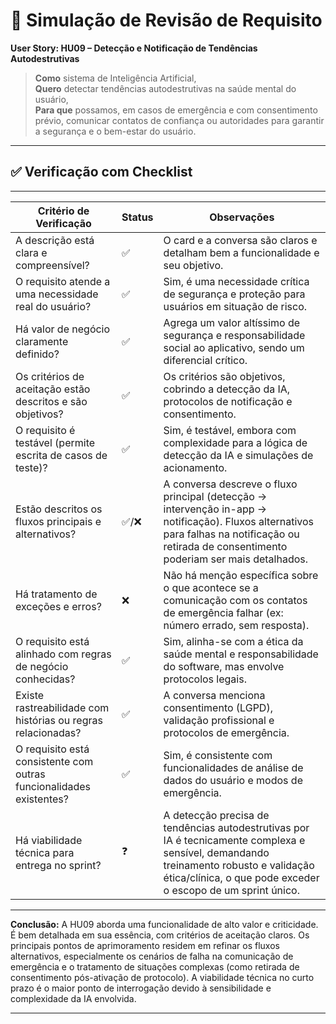 # 🧪 Simulação de Revisão de Requisito

**User Story: HU09 – Detecção e Notificação de Tendências Autodestrutivas**

> **Como** sistema de Inteligência Artificial,  
> **Quero** detectar tendências autodestrutivas na saúde mental do usuário,  
> **Para que** possamos, em casos de emergência e com consentimento prévio, comunicar contatos de confiança ou autoridades para garantir a segurança e o bem-estar do usuário.

---

## ✅ Verificação com Checklist
---------------------------------------------------------------------------------------------------------------------------------
| Critério de Verificação                                              | Status | Observações                                                                                                    |
|----------------------------------------------------------------------|-----------------------|----------------------------------------------------------------------------------------------------------------|
| A descrição está clara e compreensível?                              | ✅                    | O card e a conversa são claros e detalham bem a funcionalidade e seu objetivo.                                  |
| O requisito atende a uma necessidade real do usuário?                | ✅                    | Sim, é uma necessidade crítica de segurança e proteção para usuários em situação de risco.                       |
| Há valor de negócio claramente definido?                             | ✅                    | Agrega um valor altíssimo de segurança e responsabilidade social ao aplicativo, sendo um diferencial crítico. |
| Os critérios de aceitação estão descritos e são objetivos?           | ✅                    | Os critérios são objetivos, cobrindo a detecção da IA, protocolos de notificação e consentimento.             |
| O requisito é testável (permite escrita de casos de teste)?          | ✅                    | Sim, é testável, embora com complexidade para a lógica de detecção da IA e simulações de acionamento.          |
| Estão descritos os fluxos principais e alternativos?                 | ✅/❌                | A conversa descreve o fluxo principal (detecção -> intervenção in-app -> notificação). Fluxos alternativos para falhas na notificação ou retirada de consentimento poderiam ser mais detalhados. |
| Há tratamento de exceções e erros?                                   | ❌                    | Não há menção específica sobre o que acontece se a comunicação com os contatos de emergência falhar (ex: número errado, sem resposta). |
| O requisito está alinhado com regras de negócio conhecidas?          | ✅                    | Sim, alinha-se com a ética da saúde mental e responsabilidade do software, mas envolve protocolos legais.      |
| Existe rastreabilidade com histórias ou regras relacionadas?         | ✅                    | A conversa menciona consentimento (LGPD), validação profissional e protocolos de emergência.                  |
| O requisito está consistente com outras funcionalidades existentes?  | ✅                    | Sim, é consistente com funcionalidades de análise de dados do usuário e modos de emergência.                   |
| Há viabilidade técnica para entrega no sprint?                       | ❓                    | A detecção precisa de tendências autodestrutivas por IA é tecnicamente complexa e sensível, demandando treinamento robusto e validação ética/clínica, o que pode exceder o escopo de um sprint único. |
---------------------------------------------------------------------------------------------------------------------------------

**Conclusão:** A HU09 aborda uma funcionalidade de alto valor e criticidade. É bem detalhada em sua essência, com critérios de aceitação claros. Os principais pontos de aprimoramento residem em refinar os fluxos alternativos, especialmente os cenários de falha na comunicação de emergência e o tratamento de situações complexas (como retirada de consentimento pós-ativação de protocolo). A viabilidade técnica no curto prazo é o maior ponto de interrogação devido à sensibilidade e complexidade da IA envolvida.

---
